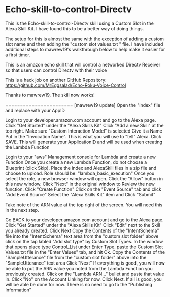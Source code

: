 # Echo-skill-to-control-Directv
This is the Echo-skill-to-control-Directv skill using a Custom Slot in the Alexa Skill Kit.
I have found this to be a better way of doing things.

The setup for this is almost the same with the exception of adding a custom slot name and then adding the "custom slot values.txt " file.
I have included additional steps to mawrew19's walkthrough below to help make it easier for a first timer.

This is an amazon echo skill that will control a networked Directv Receiver so that users can control Directv with their voice

This is a hack job on another GitHub Repository: https://github.com/MrEggsalad/Echo-Roku-Voice-Control

Thanks to mawrew19, The skill now works!  

=======================
[mawrew19 update]
Open the "index" file and replace with your AppID

Login to your developer.amazon.com account and go to the Alexa page.
    Click "Get Started" under the "Alexa Skills Kit"
	Click "Add a new Skill" at the top right.
	Make sure "Custom Interaction Model" is selected
	Give it a Name
	Put in the "Invocation Name".  This is what you will use to "tell" Alexa.
	Click SAVE.  This will generate your ApplicationID and will be used when creating the Lambda Function

Login to your "aws" Management console for Lambda and create a new Function
Once you create a new Lambda Function, do not choose a Blueprint (click Skip). 
Place the index and AlexaSkill files in a zip file and choose to upload.
	Role should be: "lambda_basic_execution"
	Once you select the role, a new browser window will open. Click the "Allow" button in this new window.
	Click "Next" in the  original window to Review the new function.
	Click "Create Function"
	Click on the "Event Source" tab and click "Add Event Source"
	Select the "Alexa Skills Kit" item and Click "Submit"
	
Take note of the ARN value at the top right of the screen.  You will need this in the next step.

Go BACK to your developer.amazon.com account and go to the Alexa page.
    Click "Get Started" under the "Alexa Skills Kit"
    Click "Edit" next to the Skill you already created.
	Click Next
	Copy the Contents of the "IntentSchema" file into the "IntentSchema" text area from the "custom slot folder" above
	click on the tap labled "Add slot type" by Custom Slot Types. In the window that opens place type Control_List under Enter Type.
	paste the Custom Slot Values.txt file in the "Enter Values" tab, and hit Ok.
	Copy the Contents of the "SampleUtterance" file from the "custom slot folder" above into the "SampleUtterance" text area
	Click "Next"
	If everything is good, you will now be able to put the ARN value you noted from the Lambda Function you previously created.
	Click on the "Lambda ARN..." bullet and paste that value in.
	Click "No" on the Account Linking for now.
	Click Next.
	If all is good, you will be able be done for now. There is no need to go to the "Publishing Information" 
	
	